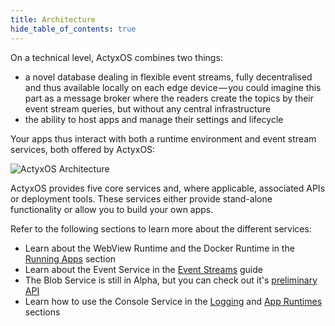 ```yaml
---
title: Architecture
hide_table_of_contents: true
---
```


On a technical level, ActyxOS combines two things:

- a novel database dealing in flexible event streams, fully decentralised and thus available locally on each edge device — you could imagine this part as a message broker where the readers create the topics by their event stream queries, but without any central infrastructure
- the ability to host apps and manage their settings and lifecycle

Your apps thus interact with both a runtime environment and event stream services, both offered by ActyxOS:

![ActyxOS Architecture](/images/os/architecture.svg)

ActyxOS provides five core services and, where applicable, associated APIs or deployment tools. These services either provide stand-alone functionality or allow you to build your own apps.

Refer to the following sections to learn more about the different services:

- Learn about the WebView Runtime and the Docker Runtime in the [Running Apps](guides/running-apps.md) section
- Learn about the Event Service in the [Event Streams](guides/event-streams.md) guide
- The Blob Service is still in Alpha, but you can check out it's [preliminary API](/docs/os/api/blob-service)
- Learn how to use the Console Service in the [Logging](guides/logging.md) and [App Runtimes](advanced-guides/app-runtimes.md) sections
